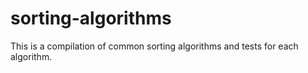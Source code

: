 # sorting-algorithms

This is a compilation of common sorting algorithms and tests for each algorithm.
